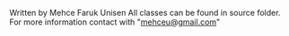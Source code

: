 Written by Mehce Faruk Unisen
All classes can be found in source folder.
For more information contact with "mehceu@gmail.com"
